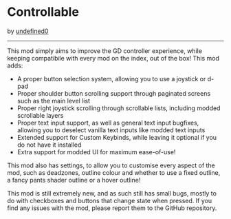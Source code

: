 # Controllable
by [undefined0](user:13351341)

---

This mod simply aims to improve the GD controller experience, while keeping
compatibile with every mod on the index, out of the box! This mod adds:
- A proper button selection system, allowing you to use a joystick or d-pad
- Proper shoulder button scrolling support through paginated screens such as the
main level list
- Proper right joystick scrolling through scrollable lists, including modded
scrollable layers
- Proper text input support, as well as general text input bugfixes, allowing
you to deselect vanilla text inputs like modded text inputs
- Extended support for Custom Keybinds, while leaving it optional if you do not
have it installed
- Extra support for modded UI for maximum ease-of-use!

This mod also has settings, to allow you to customise every aspect of the mod,
such as deadzones, outline colour and whether to use a fixed outline, a fancy
pants shader outline or a hover outline!

This mod is still extremely new, and as such still has small bugs, mostly to do
with checkboxes and buttons that change state when pressed. If you find any
issues with the mod, please report them to the GitHub repository.
